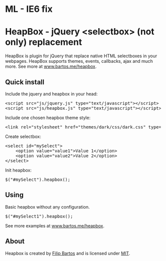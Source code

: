 <h1>ML - IE6 fix</h1>

<h1>HeapBox - jQuery &lt;selectbox&gt; (not only) replacement</h1>
HeapBox is plugin for jQuery that replace native HTML selectboxes in your webpages. HeapBox supports themes, events, callbacks, ajax and much more. See more at <a href="http://www.bartos.me/heapbox" title="HeapBox">www.bartos.me/heapbox</a>.

<h2>Quick install</h2>

Include the jquery and heapbox in your head:

<pre>
&lt;script src="js/jquery.js" type="text/javascript"&gt;&lt;/script&gt;
&lt;script src="js/heapbox.js" type="text/javascript"&gt;&lt;/script&gt;
</pre>

Include one chosen heapbox theme style:

<pre>
&lt;link rel="stylesheet" href="themes/dark/css/dark.css" type="text/css" media="screen" /&gt;
</pre>

Create selectbox:

<pre>
&lt;select id="mySelect"&gt;
    &lt;option value="value1"&gt;Value 1&lt;/option&gt;
    &lt;option value="value2"&gt;Value 2&lt;/option&gt;
&lt;/select&gt;
</pre>

Init heapbox:

<pre>
$("#mySelect").heapbox();
</pre>


<h2>Using</h2>

Basic heapbox without any configuration.

<pre>
$("#mySelect1").heapbox();
</pre>

See more examples at <a href="http://www.bartos.me/heapbox" title="HeapBox">www.bartos.me/heapbox</a>.

<h2>About</h2>

Heapbox is created by <a href="http://www.bartos.me" title="Filip Bartos">Filip Bartos</a> and is licensed under <a href="http://www.bartos.me/heapbox/LICENSE" title="MIT LICENSE">MIT</a>.
